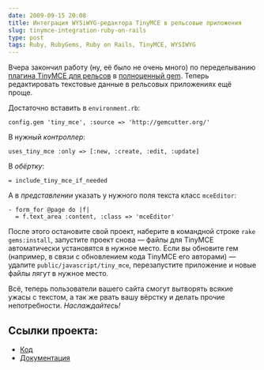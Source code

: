 ```yaml
---
date: 2009-09-15 20:08
title: Интеграция WYSiWYG-редактора TinyMCE в рельсовые приложения
slug: tinymce-integration-ruby-on-rails
type: post
tags: Ruby, RubyGems, Ruby on Rails, TinyMCE, WYSIWYG
---
```


Вчера закончил работу (ну, её было не очень много) по переделыванию <a title="Плагин TinyMCE для Ruby on Rails" href="http://github.com/kete/tiny_mce">плагина TinyMCE для рельсов</a> в <a title="гем tiny_mce на GemCutter" href="http://gemcutter.org/gems/tiny_mce">полноценный gem</a>. <span style="background-color: #ffffff;">Теперь редактировать текстовые данные в рельсовых приложениях ещё проще.</span>

Достаточно вставить в <code>environment.rb</code>:
<pre><code class="ruby">config.gem 'tiny_mce', :source =&gt; 'http://gemcutter.org/'</code></pre>
В нужный <em>контроллер</em>:
<pre><code class="ruby">uses_tiny_mce :only =&gt; [:new, :create, :edit, :update]</code></pre>
В <em>обёртку</em>:
<pre><code class="ruby">= include_tiny_mce_if_needed</code></pre>
А в <em>представлении</em> указать у нужного поля текста класс <code>mceEditor</code>:
<pre><code class="ruby">- form_for @page do |f|
  = f.text_area :content, :class =&gt; 'mceEditor'</code></pre>
После этого остановите свой проект, наберите в командной строке <code>rake gems:install</code>, запустите проект снова — файлы для TinyMCE автоматически установятся в нужное место. Если вы обновите гем (например, в связи с обновлением кода TinyMCE его авторами) — удалите <code>public/javascript/tiny_mce</code>, перезапустите приложение и новые файлы лягут в нужное место.

Всё, теперь пользователи вашего сайта смогут вытворять всякие ужасы с текстом, а так же рвать вашу вёрстку и делать прочие непотребности. <em>Наслаждайтесь!</em>

<h2>Ссылки проекта:</h2>
<ul>
	<li><span style="background-color: #ffffff;"><a title="tiny_mce на ГитХабе" href="http://github.com/krasivotokak/tiny_mce">Код</a></span></li>
	<li><span style="background-color: #ffffff;"><a title="tiny_mce на RDoc" href="http://rdoc.info/projects/krasivotokak/tiny_mce/">Документация</a></span></li>
</ul>
